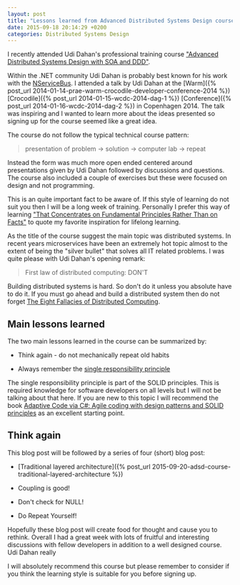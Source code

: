 ```yaml
---
layout: post
title: "Lessons learned from Advanced Distributed Systems Design course"
date: 2015-09-18 20:14:29 +0200
categories: Distributed Systems Design
---
```


I recently attended Udi Dahan's professional training course ["Advanced Distributed Systems Design with SOA and DDD"](http://udidahan.com/training/).

<!--more-->

Within the .NET community Udi Dahan is probably best known for his work with the [NServiceBus](http://particular.net/nservicebus). I attended a talk by Udi Dahan at the [Warm]({% post_url 2014-01-14-prae-warm-crocodile-developer-conference-2014 %}) [Crocodile]({% post_url 2014-01-15-wcdc-2014-dag-1 %}) [Conference]({% post_url 2014-01-16-wcdc-2014-dag-2 %}) in Copenhagen 2014. The talk was inspiring and I wanted to learn more about the ideas presented so signing up for the course seemed like a great idea.

The course do not follow the typical technical course pattern:

> presentation of problem -> solution -> computer lab -> repeat

Instead the form was much more open ended centered around presentations given by Udi Dahan followed by discussions and questions. The course also included a couple of exercises but these were focused on design and not programming.

This is an quite important fact to be aware of. If this style of learning do not suit you then I will be a long week of training. Personally I prefer this way of learning ["That Concentrates on Fundamental Principles Rather Than on Facts"](http://journals.plos.org/ploscompbiol/article?id=10.1371/journal.pcbi.1004020) to quote my favorite inspiration for lifelong learning.

As the title of the course suggest the main topic was distributed systems. In recent years microservices have been an extremely hot topic almost to the extent of being the "silver bullet" that solves all IT related problems. I was quite please with Udi Dahan's opening remark:

> First law of distributed computing: DON'T

Building distributed systems is hard. So don't do it unless you absolute have to do it. If you must go ahead and build a distributed system then do not forget [The Eight Fallacies of Distributed Computing](https://www.cse.unsw.edu.au/~cs9243/17s1/papers/fallacies.pdf).

## Main lessons learned

The two main lessons learned in the course can be summarized by:

  * Think again - do not mechanically repeat old habits

  * Always remember the [single responsibility principle](http://www.objectmentor.com/resources/articles/srp.pdf)

The single responsibility principle is part of the SOLID principles. This is required knowledge for software developers on all levels but I will not be talking about that here. If you are new to this topic I will recommend the book [Adaptive Code via C#: Agile coding with design patterns and SOLID principles](http://www.amzn.com/0735683204) as an excellent starting point.

## Think again

This blog post will be followed by a series of four (short) blog post:

  * [Traditional layered architecture]({% post_url 2015-09-20-adsd-course-traditional-layered-architecture %})

  * Coupling is good!

  * Don't check for NULL!

  * Do Repeat Yourself!

Hopefully these blog post will create food for thought and cause you to rethink. Overall I had a great week with lots of fruitful and interesting discussions with fellow developers in addition to a well designed course. Udi Dahan really

I will absolutely recommend this course but please remember to consider if you think the learning style is suitable for you before signing up.
